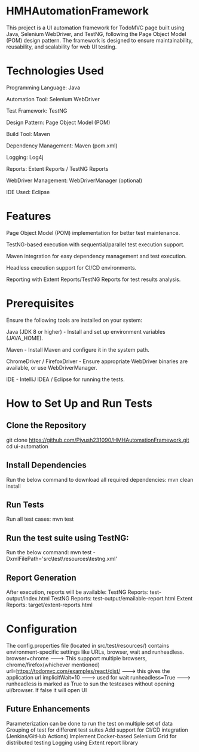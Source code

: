 # HMHAutomationFramework
This project is a UI automation framework for TodoMVC page built using Java, Selenium WebDriver, and TestNG, following the Page Object Model (POM) design pattern. 
The framework is designed to ensure maintainability, reusability, and scalability for web UI testing.

# Technologies Used

Programming Language: Java 

Automation Tool: Selenium WebDriver

Test Framework: TestNG

Design Pattern: Page Object Model (POM)

Build Tool: Maven

Dependency Management: Maven (pom.xml)

Logging: Log4j

Reports: Extent Reports / TestNG Reports

WebDriver Management: WebDriverManager (optional)

IDE Used: Eclipse

# Features

Page Object Model (POM) implementation for better test maintenance.

TestNG-based execution with sequential/parallel test execution support.

Maven integration for easy dependency management and test execution.

Headless execution support for CI/CD environments.

Reporting with Extent Reports/TestNG Reports for test results analysis.


# Prerequisites

Ensure the following tools are installed on your system:

Java (JDK 8 or higher) - Install and set up environment variables (JAVA_HOME).

Maven - Install Maven and configure it in the system path.

ChromeDriver / FirefoxDriver - Ensure appropriate WebDriver binaries are available, or use WebDriverManager.

IDE - IntelliJ IDEA / Eclipse for running the tests.

# How to Set Up and Run Tests
## Clone the Repository
git clone https://github.com/Piyush231090/HMHAutomationFramework.git
cd ui-automation

## Install Dependencies
Run the below command to download all required dependencies:
mvn clean install

## Run Tests
Run all test cases:
mvn test

## Run the test suite using TestNG:
Run the below command:
mvn test -DxmlFilePath='src\test\resources\testng.xml'

## Report Generation
After execution, reports will be available:
TestNG Reports: test-output/index.html
TestNG Reports: test-output/emailable-report.html
Extent Reports: target/extent-reports.html

# Configuration
The config.properties file (located in src/test/resources/) contains environment-specific settings like URLs, browser, wait and runheadless.
browser=chrome ---> This suppport multiple browsers, chrome/firefox(whichever mentioned)
url=https://todomvc.com/examples/react/dist/  ---> this gives the application url
implicitWait=10  ---> used for wait
runheadless=True ---> runheadless is marked as True to sun the testcases without opening ui/browser. If false it will open UI


## Future Enhancements
Parameterization can be done to run the test on multiple set of data
Grouping of test for different test suites 
Add support for CI/CD integration (Jenkins/GitHub Actions)
Implement Docker-based Selenium Grid for distributed testing
Logging using Extent report library
